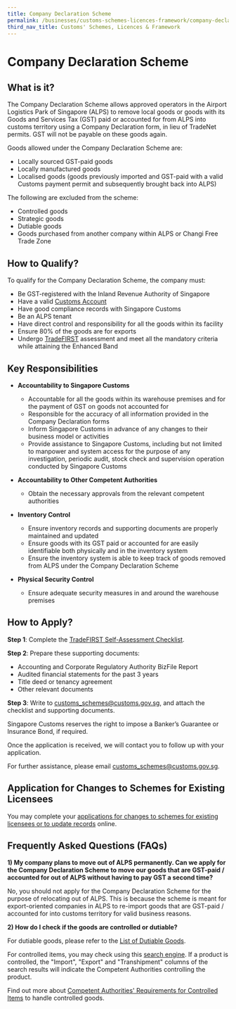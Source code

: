 ```yaml
---
title: Company Declaration Scheme
permalink: /businesses/customs-schemes-licences-framework/company-declaration-scheme
third_nav_title: Customs' Schemes, Licences & Framework
---
```

# Company Declaration Scheme

## What is it?

The Company Declaration Scheme allows approved operators in the Airport Logistics Park of Singapore (ALPS) to remove local goods or goods with its Goods and Services Tax (GST) paid or accounted for from ALPS into customs territory using a Company Declaration form, in lieu of TradeNet permits. GST will not be payable on these goods again.

Goods allowed under the Company Declaration Scheme are:

-   Locally sourced GST-paid goods
-   Locally manufactured goods
-   Localised goods (goods previously imported and GST-paid with a valid Customs payment permit and subsequently brought back into ALPS)

The following are excluded from the scheme:

-   Controlled goods
-   Strategic goods
-   Dutiable goods
-   Goods purchased from another company within ALPS or Changi Free Trade Zone

## How to Qualify?

To qualify for the Company Declaration Scheme, the company must:

-   Be GST-registered with the Inland Revenue Authority of Singapore
-   Have a valid  [Customs Account](/businesses/new-traders-and-registration-services/registration-services/activate-customs-account)
-   Have good compliance records with Singapore Customs
-   Be an ALPS tenant
-   Have direct control and responsibility for all the goods within its facility
-   Ensure 80% of the goods are for exports
-   Undergo  [TradeFIRST](/businesses/customs-schemes-licences-framework/trade-first) assessment and meet all the mandatory criteria while attaining the Enhanced Band

## Key Responsibilities

-   **Accountability to Singapore Customs**
    
    -   Accountable for all the goods within its warehouse premises and for the payment of GST on goods not accounted for
    -   Responsible for the accuracy of all information provided in the Company Declaration forms
    -   Inform Singapore Customs in advance of any changes to their business model or activities
    -   Provide assistance to Singapore Customs, including but not limited to manpower and system access for the purpose of any investigation, periodic audit, stock check and supervision operation conducted by Singapore Customs

-   **Accountability to Other Competent Authorities**
    
    -   Obtain the necessary approvals from the relevant competent authorities

-   **Inventory Control**
    
    -   Ensure inventory records and supporting documents are properly maintained and updated
    -   Ensure goods with its GST paid or accounted for are easily identifiable both physically and in the inventory system
    -   Ensure the inventory system is able to keep track of goods removed from ALPS under the Company Declaration Scheme

-   **Physical Security Control**
    
    -   Ensure adequate security measures in and around the warehouse premises

## How to Apply?

**Step 1**: Complete the [TradeFIRST Self-Assessment Checklist](https://go.gov.sg/tradefirstselfassessmentchecklist).

**Step 2**: Prepare these supporting documents:

-   Accounting and Corporate Regulatory Authority BizFile Report
-   Audited financial statements for the past 3 years
-   Title deed or tenancy agreement
-   Other relevant documents

**Step 3**: Write to  [customs_schemes@customs.gov.sg](mailto:customs_schemes@customs.gov.sg), and attach the checklist and supporting documents.

Singapore Customs reserves the right to impose a Banker’s Guarantee or Insurance Bond, if required.

Once the application is received, we will contact you to follow up with your application.

For further assistance, please email  [customs_schemes@customs.gov.sg](mailto:customs_schemes@customs.gov.sg).

## Application for Changes to Schemes for Existing Licensees

You may complete your [applications for changes to schemes for existing licensees or to update records](https://form.gov.sg/#!/605462a0f26f5c0012448021) online.

## Frequently Asked Questions (FAQs)

**1) My company plans to move out of ALPS permanently. Can we apply for the Company Declaration Scheme to move our goods that are GST-paid / accounted for out of ALPS without having to pay GST a second time?**

No, you should not apply for the Company Declaration Scheme for the purpose of relocating out of ALPS. This is because the scheme is meant for export-oriented companies in ALPS to re-import goods that are GST-paid / accounted for into customs territory for valid business reasons.

**2) How do I check if the goods are controlled or dutiable?**

For dutiable goods, please refer to the  [List of Dutiable Goods](/businesses/valuation-duties-taxes-fees/duties-and-dutiable-goods/list-of-dutiable-goods).

For controlled items, you may check using this  [search engine](https://www.tradenet.gov.sg/tradenet/portlets/search/searchHSCA/searchInitHSCA.do). If a product is controlled, the "Import", "Export" and "Transhipment" columns of the search results will indicate the Competent Authorities controlling the product.

Find out more about  [Competent Authorities' Requirements for Controlled Items](/businesses/national-single-window/overview/competent-authorities-requirements)  to handle controlled goods.